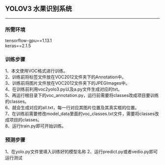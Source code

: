 ## YOLOV3  水果识别系统
---

### 所需环境
tensorflow-gpu==1.13.1  
keras==2.1.5  


### 训练步骤
1、本文使用VOC格式进行训练。  
2、训练前将标签文件放在VOC2012文件夹下的Annotation中。  
3、训练前将图片文件放在VOC2012文件夹下的JPEGImages中。  
4、在训练前利用voc2yolo3.py以及a.py文件生成对应的txt。  
5、再运行根目录下的voc_annotation.py，运行前需要将classes改成项目要训练的classes。  
6、就会生成对应的all.txt，每一行对应其图片位置及其真实框的位置。  
7、在训练前需要修改model_data里面的voc_classes.txt文件，需要将classes改成项目的classes。  
8、运行train.py即可开始训练。  

### 预测步骤
1、在yolo.py文件里填入训练好的模型名称
2、运行predict.py或者vedio.py即可运行测试

